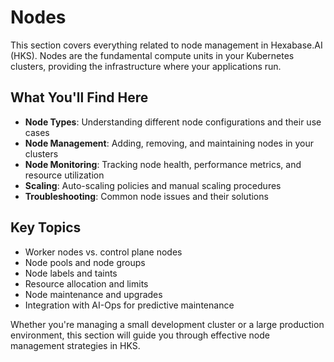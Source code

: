 # Nodes

This section covers everything related to node management in Hexabase.AI (HKS). Nodes are the fundamental compute units in your Kubernetes clusters, providing the infrastructure where your applications run.

## What You'll Find Here

- **Node Types**: Understanding different node configurations and their use cases
- **Node Management**: Adding, removing, and maintaining nodes in your clusters
- **Node Monitoring**: Tracking node health, performance metrics, and resource utilization
- **Scaling**: Auto-scaling policies and manual scaling procedures
- **Troubleshooting**: Common node issues and their solutions

## Key Topics

- Worker nodes vs. control plane nodes
- Node pools and node groups
- Node labels and taints
- Resource allocation and limits
- Node maintenance and upgrades
- Integration with AI-Ops for predictive maintenance

Whether you're managing a small development cluster or a large production environment, this section will guide you through effective node management strategies in HKS.